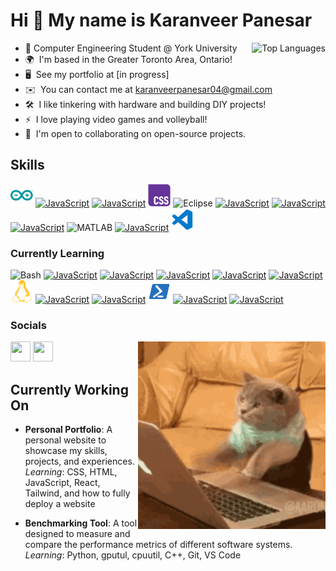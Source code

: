 Hi 👋 My name is Karanveer Panesar
===========================


<img src="https://github-readme-stats.vercel.app/api/top-langs/?username=kpanesar88&langs_count=8&bg_color=1c1917&text_color=f1c40f&title_color=f1c40f" alt="Top Languages" align="right" />

* 🏫  Computer Engineering Student @ York University
* 🌍  I'm based in the Greater Toronto Area, Ontario!
* 🖥️  See my portfolio at [in progress]
* ✉️  You can contact me at [karanveerpanesar04@gmail.com](mailto:karanveerpanesar04@gmail.com)
* 🛠️  I like tinkering with hardware and building DIY projects!
* ⚡  I love playing video games and volleyball!
* 🤝  I'm open to collaborating on open-source projects.

## Skills

<p align="left">  
<a href="https://developer.mozilla.org/en-US/docs/Web/JavaScript" target="_blank" rel="noreferrer"><img src="https://github.com/danielcranney/profileme-dev/blob/main/public/icons/skills/arduino-colored.svg" width="36" height="36" alt="JavaScript" /></a>
<a href="https://developer.mozilla.org/en-US/docs/Web/JavaScript" target="_blank" rel="noreferrer"><img src="https://github.com/danielcranney/profileme-dev/blob/main/public/icons/skills/bootstrap-colored.svg" width="36" height="36" alt="JavaScript" /></a>
<a href="https://developer.mozilla.org/en-US/docs/Web/JavaScript" target="_blank" rel="noreferrer"><img src="https://github.com/danielcranney/profileme-dev/blob/main/public/icons/skills/cplusplus-colored.svg" width="36" height="36" alt="JavaScript" /></a>
<a href="https://developer.mozilla.org/en-US/docs/Web/JavaScript" target="_blank" rel="noreferrer"><img src="https://github.com/danielcranney/profileme-dev/blob/main/public/icons/skills/css3-colored.svg" width="36" height="36" alt="JavaScript" /></a>
<img src="https://skillicons.dev/icons?i=eclipse" width="36" height="36" alt="Eclipse" />
<a href="https://developer.mozilla.org/en-US/docs/Web/JavaScript" target="_blank" rel="noreferrer"><img src="https://github.com/danielcranney/profileme-dev/blob/main/public/icons/skills/html5-colored.svg" width="36" height="36" alt="JavaScript" /></a>
<a href="https://developer.mozilla.org/en-US/docs/Web/JavaScript" target="_blank" rel="noreferrer"><img src="https://github.com/danielcranney/profileme-dev/blob/main/public/icons/skills/java-colored.svg" width="36" height="36" alt="JavaScript" /></a>                       
<a href="https://developer.mozilla.org/en-US/docs/Web/JavaScript" target="_blank" rel="noreferrer"><img src="https://github.com/danielcranney/profileme-dev/blob/main/public/icons/skills/javascript-colored.svg" width="36" height="36" alt="JavaScript" /></a>
<img src="https://skillicons.dev/icons?i=matlab" width="36" height="36" alt="MATLAB" />
<a href="https://developer.mozilla.org/en-US/docs/Web/JavaScript" target="_blank" rel="noreferrer"><img src="https://github.com/danielcranney/profileme-dev/blob/main/public/icons/skills/python-colored.svg" width="36" height="36" alt="JavaScript" /></a>
<a href="https://developer.mozilla.org/en-US/docs/Web/JavaScript" target="_blank" rel="noreferrer"><img src="https://github.com/danielcranney/profileme-dev/blob/main/public/icons/skills/visualstudiocode-colored.svg" width="36" height="36" alt="JavaScript" /></a>
</p>

 
### Currently Learning                                                               

<p align="left">
<img src="https://skillicons.dev/icons?i=bash" width="36" height="36" alt="Bash" />
<a href="https://developer.mozilla.org/en-US/docs/Web/JavaScript" target="_blank" rel="noreferrer"><img src="https://github.com/danielcranney/profileme-dev/blob/main/public/icons/skills/c-colored.svg" width="36" height="36" alt="JavaScript" /></a>
<a href="https://developer.mozilla.org/en-US/docs/Web/JavaScript" target="_blank" rel="noreferrer"><img src="https://github.com/danielcranney/profileme-dev/blob/main/public/icons/skills/angularjs-colored.svg" width="36" height="36" alt="JavaScript" /></a>
<a href="https://developer.mozilla.org/en-US/docs/Web/JavaScript" target="_blank" rel="noreferrer"><img src="https://github.com/danielcranney/profileme-dev/blob/main/public/icons/skills/csharp-colored.svg" width="36" height="36" alt="JavaScript" /></a>
<a href="https://developer.mozilla.org/en-US/docs/Web/JavaScript" target="_blank" rel="noreferrer"><img src="https://github.com/danielcranney/profileme-dev/blob/main/public/icons/skills/express.svg" width="36" height="36" alt="JavaScript" /></a>
<a href="https://developer.mozilla.org/en-US/docs/Web/JavaScript" target="_blank" rel="noreferrer"><img src="https://github.com/danielcranney/profileme-dev/blob/main/public/icons/skills/flask-colored-dark.svg" width="36" height="36" alt="JavaScript" /></a>
<a href="https://developer.mozilla.org/en-US/docs/Web/JavaScript" target="_blank" rel="noreferrer"><img src="https://github.com/danielcranney/profileme-dev/blob/main/public/icons/skills/linux-colored.svg" width="36" height="36" alt="JavaScript" /></a>
<a href="https://developer.mozilla.org/en-US/docs/Web/JavaScript" target="_blank" rel="noreferrer"><img src="https://github.com/danielcranney/profileme-dev/blob/main/public/icons/skills/nextjs-colored-dark.svg" width="36" height="36" alt="JavaScript" /></a>
<a href="https://developer.mozilla.org/en-US/docs/Web/JavaScript" target="_blank" rel="noreferrer"><img src="https://github.com/danielcranney/profileme-dev/blob/main/public/icons/skills/nodejs-colored.svg" width="36" height="36" alt="JavaScript" /></a>
<a href="https://developer.mozilla.org/en-US/docs/Web/JavaScript" target="_blank" rel="noreferrer"><img src="https://github.com/danielcranney/profileme-dev/blob/main/public/icons/skills/powershell-colored.svg" width="36" height="36" alt="JavaScript" /></a>
<a href="https://developer.mozilla.org/en-US/docs/Web/JavaScript" target="_blank" rel="noreferrer"><img src="https://github.com/danielcranney/profileme-dev/blob/main/public/icons/skills/react-colored.svg" width="36" height="36" alt="JavaScript" /></a>
<a href="https://developer.mozilla.org/en-US/docs/Web/JavaScript" target="_blank" rel="noreferrer"><img src="https://github.com/danielcranney/profileme-dev/blob/main/public/icons/skills/tailwindcss-colored.svg" width="36" height="36" alt="JavaScript" /></a>
</p>


### Socials
<p align="left"> 
<a href="https://github.com/kpanesar88" target="_blank" rel="noreferrer"><img src="https://github.com/danielcranney/profileme-dev/blob/main/public/icons/socials/github-dark.svg" width="32" height="32" /></a> 
<a href="https://discord.com/users/AA-Ron#0695](https://www.linkedin.com/in/karanveer-panesar-0203a1247/" target="_blank" rel="noreferrer"><img src="https://github.com/danielcranney/profileme-dev/blob/main/public/icons/socials/linkedin-dark.svg" width="32" height="32" /></a> 

 <img alt="Night Coding" src="./assets/cat-computer.gif" width="300" height="300" align="right"/> 
 
## Currently Working On

- **Personal Portfolio**: A personal website to showcase my skills, projects, and experiences.  
  _Learning_: CSS, HTML, JavaScript, React, Tailwind, and how to fully deploy a website

- **Benchmarking Tool**: A tool designed to measure and compare the performance metrics of different software systems.  
  _Learning_: Python, gputul, cpuutil, C++, Git, VS Code

